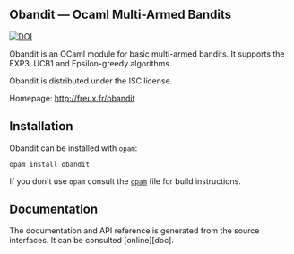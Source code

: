Obandit — Ocaml Multi-Armed Bandits
-------------------------------------------------------------------------------

[![DOI](https://zenodo.org/badge/81206527.svg)](https://zenodo.org/badge/latestdoi/81206527)

Obandit is an OCaml module for basic multi-armed bandits. It supports the
EXP3, UCB1 and Epsilon-greedy algorithms.

Obandit is distributed under the ISC license.

Homepage: http://freux.fr/obandit  

## Installation

Obandit can be installed with `opam`:

    opam install obandit

If you don't use `opam` consult the [`opam`](opam) file for build
instructions.

## Documentation

The documentation and API reference is generated from the source
interfaces. It can be consulted [online][doc].
